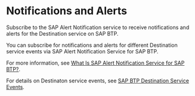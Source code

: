 <!-- loio552e8fd876de4c59b4c3df306fd27a60 -->

# Notifications and Alerts

Subscribe to the SAP Alert Notification service to receive notifications and alerts for the Destination service on SAP BTP.

You can subscribe for notifications and alerts for different Destination service events via SAP Alert Notification Service for SAP BTP.

For more information, see [What Is SAP Alert Notification Service for SAP BTP?](https://help.sap.com/docs/ALERT_NOTIFICATION/5967a369d4b74f7a9c2b91f5df8e6ab6/086361cb02fb467993acd6f9515607d4.html).

For details on Destinaton service events, see [SAP BTP Destination Service Events](https://help.sap.com/docs/ALERT_NOTIFICATION/5967a369d4b74f7a9c2b91f5df8e6ab6/cc2d0d9e2376428d991a732344a85e42.html).

